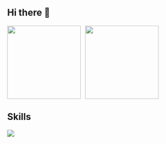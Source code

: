 ## Hi there 👋

<div style="display: flex; gap: 10px;">
  <img height="170" src="https://github-readme-stats-clone-olive.vercel.app/api?username=Jakey08&show_icons=true&theme=ambient_gradient&count_private=true&rank_icon=github" />
  <img height="170" src="https://github-readme-stats.vercel.app/api/top-langs/?username=Jakey08&layout=compact" />
</div>

## Skills
<a href="https://skillicons.dev"><img src="https://skillicons.dev/icons?i=ruby,rails&perline=6" /></a>
